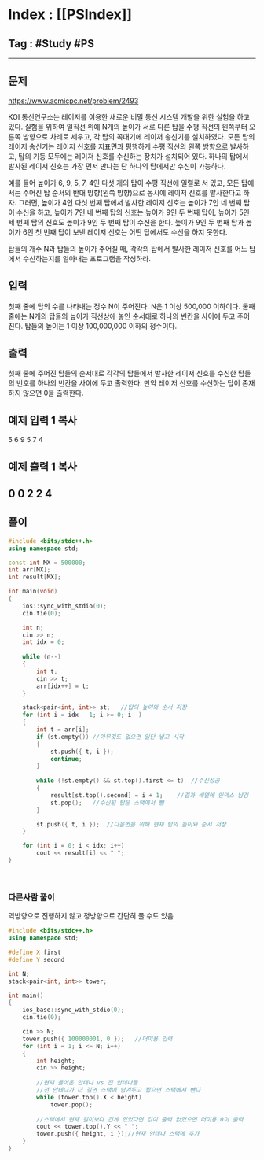 # Index : [[PSIndex]]
## Tag : #Study #PS
---

## 문제
https://www.acmicpc.net/problem/2493

KOI 통신연구소는 레이저를 이용한 새로운 비밀 통신 시스템 개발을 위한 실험을 하고 있다. 실험을 위하여 일직선 위에 N개의 높이가 서로 다른 탑을 수평 직선의 왼쪽부터 오른쪽 방향으로 차례로 세우고, 각 탑의 꼭대기에 레이저 송신기를 설치하였다. 모든 탑의 레이저 송신기는 레이저 신호를 지표면과 평행하게 수평 직선의 왼쪽 방향으로 발사하고, 탑의 기둥 모두에는 레이저 신호를 수신하는 장치가 설치되어 있다. 하나의 탑에서 발사된 레이저 신호는 가장 먼저 만나는 단 하나의 탑에서만 수신이 가능하다. 

예를 들어 높이가 6, 9, 5, 7, 4인 다섯 개의 탑이 수평 직선에 일렬로 서 있고, 모든 탑에서는 주어진 탑 순서의 반대 방향(왼쪽 방향)으로 동시에 레이저 신호를 발사한다고 하자. 그러면, 높이가 4인 다섯 번째 탑에서 발사한 레이저 신호는 높이가 7인 네 번째 탑이 수신을 하고, 높이가 7인 네 번째 탑의 신호는 높이가 9인 두 번째 탑이, 높이가 5인 세 번째 탑의 신호도 높이가 9인 두 번째 탑이 수신을 한다. 높이가 9인 두 번째 탑과 높이가 6인 첫 번째 탑이 보낸 레이저 신호는 어떤 탑에서도 수신을 하지 못한다.

탑들의 개수 N과 탑들의 높이가 주어질 때, 각각의 탑에서 발사한 레이저 신호를 어느 탑에서 수신하는지를 알아내는 프로그램을 작성하라. 

## 입력

첫째 줄에 탑의 수를 나타내는 정수 N이 주어진다. N은 1 이상 500,000 이하이다. 둘째 줄에는 N개의 탑들의 높이가 직선상에 놓인 순서대로 하나의 빈칸을 사이에 두고 주어진다. 탑들의 높이는 1 이상 100,000,000 이하의 정수이다.

## 출력

첫째 줄에 주어진 탑들의 순서대로 각각의 탑들에서 발사한 레이저 신호를 수신한 탑들의 번호를 하나의 빈칸을 사이에 두고 출력한다. 만약 레이저 신호를 수신하는 탑이 존재하지 않으면 0을 출력한다.

## 예제 입력 1 복사

5
6 9 5 7 4

## 예제 출력 1 복사

0 0 2 2 4
   
---
## 풀이
```cpp
#include <bits/stdc++.h>
using namespace std;

const int MX = 500000;
int arr[MX];
int result[MX];

int main(void)
{
	ios::sync_with_stdio(0);
	cin.tie(0);

	int n;
	cin >> n;
	int idx = 0;
	
	while (n--)
	{
		int t;
		cin >> t;
		arr[idx++] = t;
	}

	stack<pair<int, int>> st;	//탑의 높이와 순서 저장
	for (int i = idx - 1; i >= 0; i--)
	{
		int t = arr[i];
		if (st.empty())	//아무것도 없으면 일단 넣고 시작
		{
			st.push({ t, i });
			continue;
		}
		
		while (!st.empty() && st.top().first <= t)	//수신성공
		{
			result[st.top().second] = i + 1;	//결과 배열에 인덱스 남김
			st.pop();	//수신된 탑은 스택에서 뺌
		}

		st.push({ t, i });	//다음번을 위해 현재 탑의 높이와 순서 저장
	}

	for (int i = 0; i < idx; i++)
		cout << result[i] << " ";
}

```
   
### 다른사람 풀이 
역방향으로 진행하지 않고 정방향으로 간단히 풀 수도 있음
```cpp
#include <bits/stdc++.h>
using namespace std;

#define X first
#define Y second

int N;
stack<pair<int, int>> tower;

int main() 
{
    ios_base::sync_with_stdio(0);
    cin.tie(0);

    cin >> N;
    tower.push({ 100000001, 0 });   //더미용 입력
    for (int i = 1; i <= N; i++)
    {
        int height;
        cin >> height;
        
        //현재 들어온 안테나 vs 전 안테나들
        //전 안테나가 더 길면 스택에 남겨두고 짧으면 스택에서 뺀다
        while (tower.top().X < height)
            tower.pop();
        
        //스택에서 현재 길이보다 긴게 있었다면 값이 출력 없었으면 더미용 0이 출력
        cout << tower.top().Y << " ";
        tower.push({ height, i });//현재 안테나 스택에 추가
    }
}

```